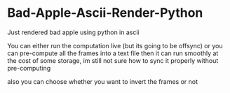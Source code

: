 # Bad-Apple-Ascii-Render-Python
Just rendered bad apple using python in ascii

You can either run the computation live (but its going to be offsync) or you can pre-compute all the frames into a text file
then it can run smoothly at the cost of some storage, im still not sure how to sync it properly without pre-computing

also you can choose whether you want to invert the frames or not